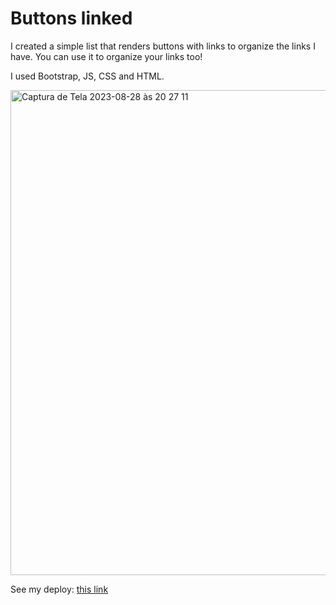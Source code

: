 # Buttons linked

I created a simple list that renders buttons with links to organize the links I have.
You can use it to organize your links too!

I used Bootstrap, JS, CSS and HTML.

<img width="776" alt="Captura de Tela 2023-08-28 às 20 27 11" src="https://github.com/karinafukuda/linked-buttons/assets/71196795/7c50065e-f6b7-4ec4-873c-94db126037ee">

See my deploy: [this link](https://karinafukuda.github.io/linked-buttons/)
